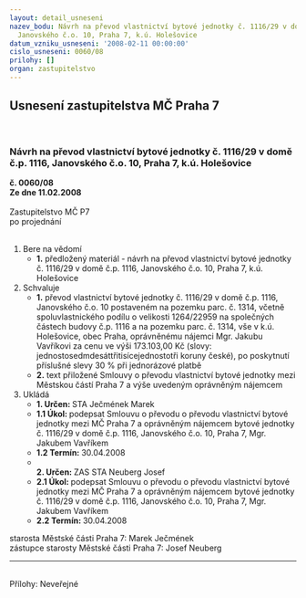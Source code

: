 ```yaml
---
layout: detail_usneseni
nazev_bodu: Návrh na převod vlastnictví bytové jednotky č. 1116/29 v domě č.p. 1116,
  Janovského č.o. 10, Praha 7, k.ú. Holešovice
datum_vzniku_usneseni: '2008-02-11 00:00:00'
cislo_usneseni: 0060/08
prilohy: []
organ: zastupitelstvo
---
```

<div id="ucUsn_pList" class="usn">
	<span><h2>Usnesení zastupitelstva MČ Praha 7 </h2>
<br></span><div class="standBody">
<span><h3>Návrh na převod vlastnictví bytové jednotky č. 1116/29 v domě č.p. 1116, Janovského č.o. 10, Praha 7, k.ú. Holešovice</h3></span><div class="center">
		<strong>č. 0060/08</strong><br>
	</div>
<div class="center">
		<strong>Ze dne 11.02.2008</strong><br><br>
	</div>Zastupitelstvo MČ P7<br> po projednání<br><br><ol>
<li>Bere na vědomí<ul><li>
<strong>1.</strong> předložený materiál - návrh na převod vlastnictví bytové jednotky č. 1116/29 v domě č.p. 1116, Janovského č.o. 10, Praha 7, k.ú. Holešovice  </li></ul>
</li>
<li>Schvaluje<ul>
<li>
<strong>1.</strong> převod vlastnictví bytové jednotky č. 1116/29 v domě č.p. 1116, Janovského č.o. 10 postaveném na pozemku parc. č. 1314, včetně spoluvlastnického podílu o velikosti 1264/22959 na společných částech budovy č.p. 1116 a na pozemku parc. č. 1314, vše v k.ú. Holešovice, obec Praha, oprávněnému nájemci Mgr. Jakubu Vavříkovi za cenu ve výši 173.103,00 Kč (slovy: jednostosedmdesáttřitisícejednostotři koruny české), po poskytnutí příslušné slevy 30 % při jednorázové platbě</li>
<li>
<strong>2.</strong> text přiložené Smlouvy o převodu vlastnictví bytové jednotky mezi Městskou částí Praha 7 a výše uvedeným oprávněným nájemcem  </li>
</ul>
</li>
<li>Ukládá<ul>
<li>
<strong>1. Určen: </strong>STA Ječmének Marek</li>
<li>
<strong>1.1 Úkol: </strong>podepsat Smlouvu o převodu o převodu vlastnictví bytové jednotky mezi MČ Praha 7 a oprávněným nájemcem bytové jednotky č. 1116/29 v domě č.p. 1116, Janovského č.o. 10, Praha 7,  Mgr. Jakubem Vavříkem   </li>
<li>
<strong>1.2 Termín: </strong>30.04.2008</li>
<li>
<strong><br>2. Určen: </strong>ZAS STA Neuberg Josef</li>
<li>
<strong>2.1 Úkol: </strong>podepsat Smlouvu o převodu o převodu vlastnictví bytové jednotky mezi MČ Praha 7 a oprávněným nájemcem bytové jednotky č. 1116/29 v domě č.p. 1116, Janovského č.o. 10, Praha 7,  Mgr. Jakubem Vavříkem   </li>
<li>
<strong>2.2 Termín: </strong>30.04.2008</li>
</ul>
</li>
</ol>starosta Městské části Praha 7: Marek Ječmének<br>zástupce starosty Městské části Praha 7: Josef Neuberg<hr>
<br>Přílohy: Neveřejné</div>
</div>